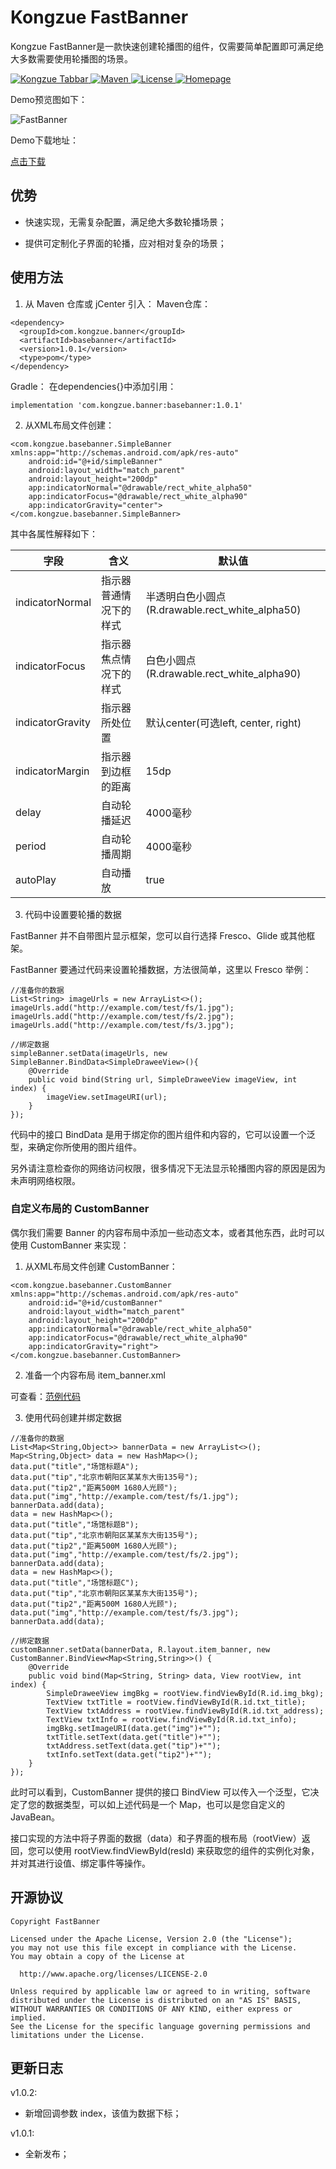 # Kongzue FastBanner
Kongzue FastBanner是一款快速创建轮播图的组件，仅需要简单配置即可满足绝大多数需要使用轮播图的场景。

<a href="https://github.com/kongzue/FastBanner/">
<img src="https://img.shields.io/badge/FastBanner-1.0.1-green.svg" alt="Kongzue Tabbar">
</a>
<a href="https://bintray.com/myzchh/maven/Banner/1.0.1/link">
<img src="https://img.shields.io/badge/Maven-1.0.1-blue.svg" alt="Maven">
</a>
<a href="http://www.apache.org/licenses/LICENSE-2.0">
<img src="https://img.shields.io/badge/License-Apache%202.0-red.svg" alt="License">
</a>
<a href="http://www.kongzue.com">
<img src="https://img.shields.io/badge/Homepage-Kongzue.com-brightgreen.svg" alt="Homepage">
</a>

Demo预览图如下：

![FastBanner](https://github.com/kongzue/FastBanner/raw/master/banner_preview.png)

Demo下载地址：

[点击下载](http://beta.kongzue.com/fasebanner)

## 优势

- 快速实现，无需复杂配置，满足绝大多数轮播场景；

- 提供可定制化子界面的轮播，应对相对复杂的场景；

## 使用方法

1) 从 Maven 仓库或 jCenter 引入：
Maven仓库：
```
<dependency>
  <groupId>com.kongzue.banner</groupId>
  <artifactId>basebanner</artifactId>
  <version>1.0.1</version>
  <type>pom</type>
</dependency>
```
Gradle：
在dependencies{}中添加引用：
```
implementation 'com.kongzue.banner:basebanner:1.0.1'
```

2) 从XML布局文件创建：
```
<com.kongzue.basebanner.SimpleBanner xmlns:app="http://schemas.android.com/apk/res-auto"
    android:id="@+id/simpleBanner"
    android:layout_width="match_parent"
    android:layout_height="200dp"
    app:indicatorNormal="@drawable/rect_white_alpha50"
    app:indicatorFocus="@drawable/rect_white_alpha90"
    app:indicatorGravity="center">
</com.kongzue.basebanner.SimpleBanner>
```

其中各属性解释如下：

字段 | 含义 | 默认值
---|---|---
indicatorNormal  | 指示器普通情况下的样式  | 半透明白色小圆点(R.drawable.rect_white_alpha50)
indicatorFocus  | 指示器焦点情况下的样式  | 白色小圆点(R.drawable.rect_white_alpha90)
indicatorGravity | 指示器所处位置  | 默认center(可选left, center, right)
indicatorMargin  | 指示器到边框的距离  | 15dp
delay  | 自动轮播延迟  | 4000毫秒
period  | 自动轮播周期  | 4000毫秒
autoPlay  | 自动播放  | true

3) 代码中设置要轮播的数据

FastBanner 并不自带图片显示框架，您可以自行选择 Fresco、Glide 或其他框架。

FastBanner 要通过代码来设置轮播数据，方法很简单，这里以 Fresco 举例：
```
//准备你的数据
List<String> imageUrls = new ArrayList<>();
imageUrls.add("http://example.com/test/fs/1.jpg");
imageUrls.add("http://example.com/test/fs/2.jpg");
imageUrls.add("http://example.com/test/fs/3.jpg");

//绑定数据
simpleBanner.setData(imageUrls, new SimpleBanner.BindData<SimpleDraweeView>(){
    @Override
    public void bind(String url, SimpleDraweeView imageView, int index) {
        imageView.setImageURI(url);
    }
});
```
代码中的接口 BindData 是用于绑定你的图片组件和内容的，它可以设置一个泛型，来确定你所使用的图片组件。

另外请注意检查你的网络访问权限，很多情况下无法显示轮播图内容的原因是因为未声明网络权限。

### 自定义布局的 CustomBanner

偶尔我们需要 Banner 的内容布局中添加一些动态文本，或者其他东西，此时可以使用 CustomBanner 来实现：

1) 从XML布局文件创建 CustomBanner：
```
<com.kongzue.basebanner.CustomBanner xmlns:app="http://schemas.android.com/apk/res-auto"
    android:id="@+id/customBanner"
    android:layout_width="match_parent"
    android:layout_height="200dp"
    app:indicatorNormal="@drawable/rect_white_alpha50"
    app:indicatorFocus="@drawable/rect_white_alpha90"
    app:indicatorGravity="right">
</com.kongzue.basebanner.CustomBanner>
```

2) 准备一个内容布局 item_banner.xml 

可查看：[范例代码](https://github.com/kongzue/FastBanner/blob/master/app/src/main/res/layout/item_banner.xml)

3) 使用代码创建并绑定数据
```
//准备你的数据
List<Map<String,Object>> bannerData = new ArrayList<>();
Map<String,Object> data = new HashMap<>();
data.put("title","场馆标题A");
data.put("tip","北京市朝阳区某某东大街135号");
data.put("tip2","距离500M 1680人光顾");
data.put("img","http://example.com/test/fs/1.jpg");
bannerData.add(data);
data = new HashMap<>();
data.put("title","场馆标题B");
data.put("tip","北京市朝阳区某某东大街135号");
data.put("tip2","距离500M 1680人光顾");
data.put("img","http://example.com/test/fs/2.jpg");
bannerData.add(data);
data = new HashMap<>();
data.put("title","场馆标题C");
data.put("tip","北京市朝阳区某某东大街135号");
data.put("tip2","距离500M 1680人光顾");
data.put("img","http://example.com/test/fs/3.jpg");
bannerData.add(data);

//绑定数据
customBanner.setData(bannerData, R.layout.item_banner, new CustomBanner.BindView<Map<String,String>>() {
    @Override
    public void bind(Map<String, String> data, View rootView, int index) {
        SimpleDraweeView imgBkg = rootView.findViewById(R.id.img_bkg);
        TextView txtTitle = rootView.findViewById(R.id.txt_title);
        TextView txtAddress = rootView.findViewById(R.id.txt_address);
        TextView txtInfo = rootView.findViewById(R.id.txt_info);
        imgBkg.setImageURI(data.get("img")+"");
        txtTitle.setText(data.get("title")+"");
        txtAddress.setText(data.get("tip")+"");
        txtInfo.setText(data.get("tip2")+"");
    }
});
```
此时可以看到，CustomBanner 提供的接口 BindView 可以传入一个泛型，它决定了您的数据类型，可以如上述代码是一个 Map，也可以是您自定义的 JavaBean。

接口实现的方法中将子界面的数据（data）和子界面的根布局（rootView）返回，您可以使用 rootView.findViewById(resId) 来获取您的组件的实例化对象，并对其进行设值、绑定事件等操作。

## 开源协议
```
Copyright FastBanner

Licensed under the Apache License, Version 2.0 (the "License");
you may not use this file except in compliance with the License.
You may obtain a copy of the License at

  http://www.apache.org/licenses/LICENSE-2.0

Unless required by applicable law or agreed to in writing, software
distributed under the License is distributed on an "AS IS" BASIS,
WITHOUT WARRANTIES OR CONDITIONS OF ANY KIND, either express or implied.
See the License for the specific language governing permissions and
limitations under the License.
```

## 更新日志
v1.0.2:
- 新增回调参数 index，该值为数据下标；

v1.0.1:
- 全新发布；


